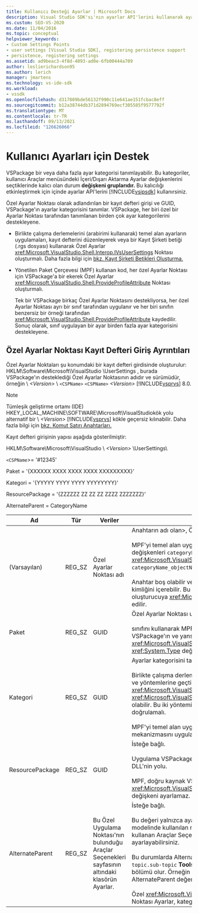 ```yaml
---
title: Kullanıcı Desteği Ayarlar | Microsoft Docs
description: Visual Studio SDK'sı'nın ayarlar API'lerini kullanarak ayarlar kategorilerinin kalıcı Visual Studio öğrenin.
ms.custom: SEO-VS-2020
ms.date: 11/04/2016
ms.topic: conceptual
helpviewer_keywords:
- Custom Settings Points
- user settings [Visual Studio SDK], registering persistence support
- persistence, registering settings
ms.assetid: ad9beac3-4f8d-4093-ad0e-6fb00444a709
author: leslierichardson95
ms.author: lerich
manager: jmartens
ms.technology: vs-ide-sdk
ms.workload:
- vssdk
ms.openlocfilehash: d317809bde56132f990c11e641ae151fcbac8eff
ms.sourcegitcommit: b12a38744db371d2894769ecf305585f9577792f
ms.translationtype: MT
ms.contentlocale: tr-TR
ms.lasthandoff: 09/13/2021
ms.locfileid: "126626066"
---
```

# <a name="support-for-user-settings"></a>Kullanıcı Ayarları için Destek
VSPackage bir veya daha fazla ayar kategorisi tanımlayabilir. Bu kategoriler, kullanıcı  Araçlar menüsündeki İçeri/Dışarı Aktarma Ayarlar değişkenlerini seçtiklerinde kalıcı olan durum **değişkeni gruplarıdır.** Bu kalıcılığı etkinleştirmek için içinde ayarlar API'lerini [!INCLUDE[vsipsdk](../../extensibility/includes/vsipsdk_md.md)] kullanırsiniz.

 Özel Ayarlar Noktası olarak adlandırılan bir kayıt defteri girişi ve GUID, VSPackage'ın ayarlar kategorisini tanımlar. VSPackage, her biri özel bir Ayarlar Noktası tarafından tanımlanan birden çok ayar kategorilerini destekleyene.

- Birlikte çalışma derlemelerini (arabirimi kullanarak) temel alan ayarların uygulamaları, kayıt defterini düzenleyerek veya bir Kayıt Şirketi betiği (.rgs dosyası) kullanarak Özel Ayarlar <xref:Microsoft.VisualStudio.Shell.Interop.IVsUserSettings> Noktası oluşturmalı. Daha fazla bilgi için [bkz. Kayıt Şirketi Betikleri Oluşturma.](/cpp/atl/creating-registrar-scripts)

- Yönetilen Paket Çerçevesi (MPF) kullanan kod, her özel Ayarlar Noktası için VSPackage'a bir ekerek Özel Ayarlar <xref:Microsoft.VisualStudio.Shell.ProvideProfileAttribute> Noktası oluşturmalı.

     Tek bir VSPackage birkaç Özel Ayarlar Noktasını destekliyorsa, her özel Ayarlar Noktası ayrı bir sınıf tarafından uygulanır ve her biri sınıfın benzersiz bir örneği tarafından <xref:Microsoft.VisualStudio.Shell.ProvideProfileAttribute> kaydedilir. Sonuç olarak, sınıf uygulayan bir ayar birden fazla ayar kategorisini destekleyene.

## <a name="custom-settings-point-registry-entry-details"></a>Özel Ayarlar Noktası Kayıt Defteri Giriş Ayrıntıları
 Özel Ayarlar Noktaları şu konumdaki bir kayıt defteri girdisinde oluşturulur: HKLM\Software\Microsoft\VisualStudio \UserSettings , burada VSPackage'ın desteklediği Özel Ayarlar Noktasının adıdır ve sürümüdür, örneğin \\ *\<Version>* \\ `<CSPName>` `<CSPName>` *\<Version>* [!INCLUDE[vsprvs](../../code-quality/includes/vsprvs_md.md)] 8.0.

> [!NOTE]
> Tümleşik geliştirme ortamı (IDE) HKEY_LOCAL_MACHINE\SOFTWARE\Microsoft\VisualStudiokök yolu alternatif bir \\ *\<Version>* [!INCLUDE[vsprvs](../../code-quality/includes/vsprvs_md.md)] kökle geçersiz kılınabilir. Daha fazla bilgi için [bkz. Komut Satırı Anahtarları.](../../extensibility/command-line-switches-visual-studio-sdk.md)

 Kayıt defteri girişinin yapısı aşağıda gösterilmiştir:

 HKLM\Software\Microsoft\VisualStudio \\ *\<Version>* \UserSettings\

 `<CSPName`>= '#12345'

 Paket = '{XXXXXX XXXX XXXX XXXX XXXXXXXXX}'

 Kategori = '{YYYYY YYYY YYYY YYYYYYYY}'

 ResourcePackage = '{ZZZZZZ ZZ ZZ ZZ ZZZZ ZZZZZZZ}'

 AlternateParent = CategoryName

| Ad | Tür | Veriler | Description |
|-----------------|--------| - | - |
| (Varsayılan) | REG_SZ | Özel Ayarlar Noktası adı | Anahtarın adı olan>, Özel Ayarlar `<CSPName` Noktası'nın yerel olmayan adıdır.<br /><br /> MPF'yi temel alan uygulamalar için anahtarın adı, oluşturucus un ve bağımsız değişkenleri `categoryName` `objectName` ile <xref:Microsoft.VisualStudio.Shell.ProvideProfileAttribute> birleştirerek elde `categoryName_objectName` edilir.<br /><br /> Anahtar boş olabilir veya bir uydu DLL'deki yerelleştirilmiş dizenin başvuru kimliğini içerebilir. Bu değer, bağımsız değişkenden `objectNameResourceID` oluşturucuya <xref:Microsoft.VisualStudio.Shell.ProvideProfileAttribute> elde edilir. |
| Paket | REG_SZ | GUID | Özel Ayarlar Noktası uygulayan VSPackage GUID'i.<br /><br /> sınıfını kullanarak MPF'yi temel alan uygulamalar, bu değeri elde etmek için VSPackage'ın ve yansımanın bulunduğu oluşturucu <xref:Microsoft.VisualStudio.Shell.ProvideProfileAttribute> `objectType` bağımsız <xref:System.Type> değişkenlerini kullanır. |
| Kategori | REG_SZ | GUID | Ayarlar kategorisini tanımlayan GUID.<br /><br /> Birlikte çalışma derlemelerini temel alan uygulamalar için, bu değer IDE'nin ve yöntemlerine geçtiği rastgele seçilen bir GUID [!INCLUDE[vsprvs](../../code-quality/includes/vsprvs_md.md)] <xref:Microsoft.VisualStudio.Shell.Interop.IVsUserSettings.ExportSettings%2A> <xref:Microsoft.VisualStudio.Shell.Interop.IVsUserSettings.ImportSettings%2A> olabilir. Bu iki yöntemin tüm uygulamaları GUID bağımsız değişkenlerini doğrulamalı.<br /><br /> MPF'yi temel alan uygulamalar için bu GUID, ayarlar <xref:System.Type> mekanizmasını uygulayan sınıfının tarafından [!INCLUDE[vsprvs](../../code-quality/includes/vsprvs_md.md)] elde edilir. |
| ResourcePackage | REG_SZ | GUID | İsteğe bağlı.<br /><br /> Uygulama VSPackage tarafından yoksa, yerelleştirilmiş dizeleri içeren uydu DLL'nin yolu.<br /><br /> MPF, doğru kaynak VSPackage'ını almak için yansıma kullanır, bu nedenle <xref:Microsoft.VisualStudio.Shell.ProvideProfileAttribute> sınıf bu bağımsız değişkeni ayarlamaz. |
| AlternateParent | REG_SZ | Bu Özel Uygulama Noktası'nın bulunduğu Araçlar Seçenekleri sayfasının altındaki klasörün Ayarlar. | İsteğe bağlı.<br /><br /> Bu değeri yalnızca ayarlar uygulaması,  durumu kaydetmek için otomasyon modelinde kullanılan mekanizma yerine içinde kalıcılık mekanizmasını kullanan Araçlar Seçenekleri [!INCLUDE[vsipsdk](../../extensibility/includes/vsipsdk_md.md)] sayfalarını destekliyorsa ayarlayabilirsiniz.<br /><br /> Bu durumlarda AlternateParent anahtarında yer alan değer, belirli `topic` `topic.sub-topic` **ToolsOptions** sayfasını tanımlamak için kullanılan dizenin bölümü olur. Örneğin **AraçlarSeçenekler sayfasında** `"TextEditor.Basic"` AlternateParent değeri `"TextEditor"` olur.<br /><br /> Özel <xref:Microsoft.VisualStudio.Shell.ProvideProfileAttribute> Uygulama Noktası Ayarlar, kategori adıyla aynıdır. |
